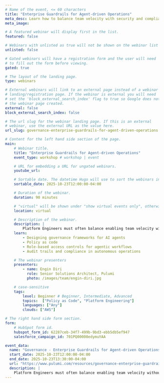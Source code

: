 ```yaml
---
# Name of the event, <= 60 characters
title: "Enterprise Guardrails for Agent-driven Operations"
meta_desc: Learn how to balance team velocity with security and compliance by implementing governance frameworks for AI agents and policy as code.
meta_image:

# A featured webinar will display first in the list.
featured: false

# Webinars with unlisted as true will not be shown on the webinar list
unlisted: false

# Gated webinars will have a registration form and the user will need
# to fill out the form before viewing.
gated: true

# The layout of the landing page.
type: webinars

# External webinars will link to an external page instead of a webinar
# landing/registration page. If the webinar is external you will need
# set the 'block_external_search_index' flag to true so Google does not index
# the webinar page created.
external: false
block_external_search_index: false

# The url slug for the webinar landing page. If this is an external
# webinar, use the external URL as the value here.
url_slug: governance-enterprise-guardrails-for-agent-driven-operations

# Content for the left hand side section of the page.
main:
    # Webinar title.
    title: "Enterprise Guardrails for Agent-driven Operations"
    event_type: workshop # workshop | event

    # URL for embedding a URL for ungated webinars.
    youtube_url:

    # Sortable date. The datetime Hugo will use to sort the webinars in date order.
    sortable_date: 2025-10-23T12:00:00-04:00

    # Duration of the webinar.
    duration: 90 minutes

    # "virtual" will be shown under "show virtual events only", otherwise shown as City, State (seattle, wa)
    location: virtual

    # Description of the webinar.
    description: |
        Platform Engineers must often balance enabling team velocity without losing control of security and compliance for their infrastructure. In this session, we'll demonstrate how to augment infrastructure agents, enabling faster time to market with common-sense policy controls that balance speed and safety.
    learn:
        - Designing governance frameworks for AI agents
        - Policy as code
        - Role-based access controls for agentic workflows
        - Audit trails and compliance in autonomous operations

    # The webinar presenters
    presenters:
        - name: Engin Diri
          role: Senior Solutions Architect, Pulumi
          photo: /images/team/engin-diri.jpg

    # case-sensitive
    tags:
        level: Beginner # Beginner, Intermediate, Advanced
        topics:  ["Policy as Code", "Platform Engineering"]
        languages: ["Any"]
        clouds: ["AWS"]

# The right hand side form section.
form:
    # HubSpot form id.
    hubspot_form_id: 62287ceb-34f7-499b-9bd3-ebb5db5ef947
    salesforce_campaign_id: 701PQ00000edymuYAA

event_data:
  name: "Governance - Enterprise Guardrails for Agent-driven Operations"
  start_date: 2025-10-23T12:00:00-04:00
  end_date: 2025-10-23T13:30:00-04:00
  url: "https://www.pulumi.com/resources/governance-enterprise-guardrails-for-agent-driven-operations/"
  description: |
    Platform Engineers must often balance enabling team velocity without losing control of security and compliance for their infrastructure. In this session, we'll demonstrate how to augment infrastructure agents, enabling faster time to market with common-sense policy controls that balance speed and safety.
---
```

